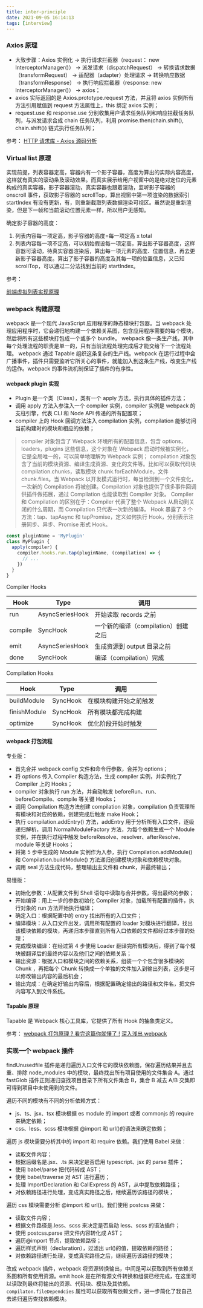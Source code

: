 ```yaml
---
title: inter-principle
date: 2021-09-05 16:14:13
tags: [interview]
---
```


### Axios 原理

- 大致步骤：Axios 实例化 -> 执行请求拦截器（request： new InterceptorManager()） -> 派发请求（dispatchRequest） -> 转换请求数据（transformRequest） -> 适配器（adapter）处理请求 -> 转换响应数据（transformResponse） -> 执行响应拦截器（response: new InterceptorManager()） -> axios；
- axios 实际返回的是 Axios.prototype.request 方法，并且将 axios 实例所有方法引用赋值到 request 方法属性上，this 绑定 axios 实例；
- request.use 和 response.use 分别收集用户请求任务队列和响应拦截任务队列，与派发请求合成 chain 任务队列，利用 promise.then(chain.shift(), chain.shift()) 链式执行任务队列；

参考：
[HTTP 请求库 - Axios 源码分析](https://mp.weixin.qq.com/s/9WfIMRgL6f2Tgft2e80PVA)

### Virtual list 原理

实现前提，列表容器定高，容器内有一个影子容器，高度为算出的实际内容高度，这样就有真实的滚动条及滚动效果。而真实展示给用户视窗中的是绝对定位的元素构成的真实容器，影子容器滚动，真实容器也跟着滚动，监听影子容器的 onscroll 事件，获取影子容器的 scrollTop，算出视窗中第一项渲染的数据索引 startIndex 有没有更新，有，则重新截取列表数据渲染可视区。虽然说是重新渲染，但是下一帧和当前滚动位置元素一样，所以用户无感知。

确定影子容器的高度：

1. 列表内容每一项定高，影子容器的高度=每一项定高 x total
2. 列表内容每一项不定高，可以初始假设每一项定高，算出影子容器高度，这样容器可滚动，待真实容器渲染后，算出每一项元素的高度、位置信息，再去更新影子容器高度。算出了影子容器的高度及其每一项的位置信息，又已知 scrollTop，可以通过二分法找到当前的 startIndex。

参考：

[前端虚拟列表实现原理](https://mp.weixin.qq.com/s/VTH10pCV_AOOyYcsNQtnRQ)

### webpack 构建原理

webpack 是一个现代 JavaScript 应用程序的静态模块打包器。当 webpack 处理应用程序时，它会递归地构建一个依赖关系图，包含应用程序需要的每个模块，然后将所有这些模块打包成一个或多个 bundle。
webpack 像一条生产线，其中每个处理流程的职责是单一的，只有当前流程处理完成后才能交给下一个流程处理。
webpack 通过 Tapable 组织这条复杂的生产线。webpack 在运行过程中会广播事件，插件只需要监听它所关心的事件，就能加入到这条生产线，改变生产线的运作。webpack 的事件流机制保证了插件的有序性。

#### webpack plugin 实现

- Plugin 是一个类（Class），类有一个 apply 方法，执行具体的插件方法；
- 调用 apply 方法入参注入一个 compiler 实例，compiler 实例是 webpack 的支柱引擎，代表 CLI 和 Node API 传递的所有配置项；
- compiler 上的 Hook 回调方法注入 compilation 实例，compilation 能够访问当前构建时的模块和相应的依赖；

> compiler 对象包含了 Webpack 环境所有的配置信息，包含 options，loaders，plugins 这些信息，这个对象在 Webpack 启动时候被实例化，它是全局唯一的，可以简单地理解为 Webpack 实例；
> compilation 对象包含了当前的模块资源、编译生成资源、变化的文件等。比如可以获取代码块 compilation.chunks，读取模块 chunk.forEachModule，文件 chunk.files。当 Webpack 以开发模式运行时，每当检测到一个文件变化，一次新的 Compilation 将被创建。Compilation 对象也提供了很多事件回调供插件做拓展，通过 Compilation 也能读取到 Compiler 对象。
> Compiler 和 Compilation 的区别在于：Compiler 代表了整个 Webpack 从启动到关闭的什么周期，而 Compilation 只代表一次新的编译。
> Hook 暴露了 3 个方法：tap、tapAsync 和 tapPromise，定义如何执行 Hook，分别表示注册同步、异步、Promise 形式 Hook。

```js
const pluginName = 'MyPlugin'
class MyPlugin {
  apply(compiler) {
    compiler.hooks.run.tap(pluginName, (compilation) => {
      // ...
    })
  }
}
```

Compiler Hooks

| Hook    | Type            | 调用                                |
| ------- | --------------- | ----------------------------------- |
| run     | AsyncSeriesHook | 开始读取 records 之前               |
| compile | SyncHook        | 一个新的编译（compilation）创建之后 |
| emit    | AsyncSeriesHook | 生成资源到 output 目录之前          |
| done    | SyncHook        | 编译（compilation）完成             |

Compilation Hooks

| Hook         | Type     | 调用                   |
| ------------ | -------- | ---------------------- |
| buildModule  | SyncHook | 在模块构建开始之前触发 |
| finishModule | SyncHook | 所有模块都完成构建     |
| optimize     | SyncHook | 优化阶段开始时触发     |

#### webpack 打包流程

专业版：

- 首先合并 webpack config 文件和命令行参数，合并为 options；
- 将 options 传入 Compiler 构造方法，生成 compiler 实例，并实例化了 Compiler 上的 Hooks；
- compiler 对象执行 run 方法，并自动触发 beforeRun、run、beforeCompile、compile 等关键 Hooks；
- 调用 Compilation 构造方法创建 compilation 对象，compilation 负责管理所有模块和对应的依赖，创建完成后触发 make Hook；
- 执行 compilation.addEntry() 方法，addEntry 用于分析所有入口文件，逐级递归解析，调用 NormalModuleFactory 方法，为每个依赖生成一个 Module 实例，并在执行过程中触发 beforeResolve、resolver、afterResolve、module 等关键 Hooks；
- 将第 5 步中生成的 Module 实例作为入参，执行 Compilation.addModule() 和 Compilation.buildModule() 方法递归创建模块对象和依赖模块对象。
- 调用 seal 方法生成代码，整理输出主文件和 chunk，并最终输出；

易懂版：

- 初始化参数：从配置文件到 Shell 语句中读取与合并参数，得出最终的参数；
- 开始编译：用上一步的参数初始化 Compiler 对象，加载所有配置的插件，执行对象的 run 方法开始执行编译；
- 确定入口：根据配置中的 entry 找出所有的入口文件；
- 编译模块：从入口文件出发，调用所有配置的 loader 对模块进行翻译，找出该模块依赖的模块，再递归本步骤直到所有入口依赖的文件都经过本步骤的处理；
- 完成模块编译：在经过第 4 步使用 Loader 翻译完所有模块后，得到了每个模块被翻译后的最终内容以及他们之间的依赖关系；
- 输出资源：根据入口和模块之间的依赖关系，组装一个个包含很多模块的 Chunk ，再把每个 Chunk 转换成一个单独的文件加入到输出列表，这步是可以修改输出内容的最后机会；
- 输出完成：在确定好输出内容后，根据配置确定输出的路径和文件名，把文件内容写入到文件系统。

#### Tapable 原理

Tapable 是 Webpack 核心工具库，它提供了所有 Hook 的抽象类定义。

参考：
[webpack 打包原理 ? 看完这篇你就懂了 !](https://juejin.cn/post/6844904038543130637)
[](https://juejin.cn/post/6968988552075952141)
[深入浅出 webpack](https://webpack.wuhaolin.cn)

### 实现一个 webpack 插件

findUnusedfile 插件是递归遍历入口文件它的模块依赖图，保存遍历结果并且去重、排除 node_modules 中的模块，最终找出所有项目使用的文件集合 A。通过 fastGlob 插件正则递归查找项目目录下所有文件集合 B，集合 B 减去 A/B 交集即可得到项目中未使用到的文件。

遍历不同的模块有不同的分析依赖方式：

- js、ts、jsx、tsx 模块根据 es module 的 import 或者 commonjs 的 require 来确定依赖；
- css、less、scss 模块根据 @import 和 url()的语法来确定依赖；

遍历 js 模块需要分析其中的 import 和 require 依赖。我们使用 Babel 来做：

- 读取文件内容；
- 根据后缀名是.jsx、.ts 来决定是否启用 typescript、jsx 的 parse 插件；
- 使用 babel/parse 把代码转成 AST；
- 使用 babel/traverse 对 AST 进行遍历；
- 处理 ImportDeclaration 和 CallExpress 的 AST，从中提取依赖路径；
- 对依赖路径进行处理，变成真实路径之后，继续遍历该路径的模块；

遍历 css 模块需要分析 @import 和 url()。我们使用 postcss 来做：

- 读取文件内容；
- 根据文件路径是.less、scss 来决定是否启动 less、scss 的语法插件；
- 使用 postcss.parse 把文件内容转化成 AST；
- 遍历@import 节点，提取依赖路径；
- 遍历样式声明（declaration），过滤出 url()的值，提取依赖的路径；
- 对依赖路径进行处理，变成真实路径之后，继续遍历该路径的模块；

改成 webpack 插件，webpack 将资源转换输出，中间是可以获取到所有依赖关系图和所有使用资源。emit hook 是在所有源文件转换和组装已经完成，在这里可以读取到最终将输出的资源、代码块、模块及其依赖。`compilaton.fileDependcies` 属性可以获取所有依赖文件，进一步简化了我自己去递归遍历查找依赖模块。
